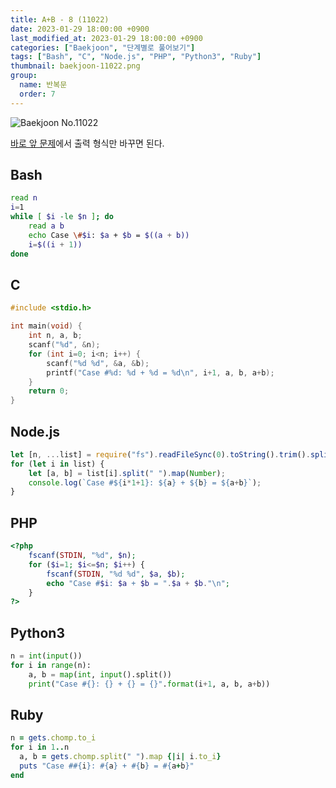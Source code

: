 ```yaml
---
title: A+B - 8 (11022)
date: 2023-01-29 18:00:00 +0900
last_modified_at: 2023-01-29 18:00:00 +0900
categories: ["Baekjoon", "단계별로 풀어보기"]
tags: ["Bash", "C", "Node.js", "PHP", "Python3", "Ruby"]
thumbnail: baekjoon-11022.png
group:
  name: 반복문
  order: 7
---
```


![Baekjoon No.11022](baekjoon-11022.png)

[바로 앞 문제](/posts/baekjoon-11021/)에서 출력 형식만 바꾸면 된다.

## Bash
```bash
read n
i=1
while [ $i -le $n ]; do
	read a b
	echo Case \#$i: $a + $b = $((a + b))
	i=$((i + 1))
done
```

## C
```c
#include <stdio.h>

int main(void) {
	int n, a, b;
	scanf("%d", &n);
	for (int i=0; i<n; i++) {
		scanf("%d %d", &a, &b);
		printf("Case #%d: %d + %d = %d\n", i+1, a, b, a+b);
	}
	return 0;
}
```

## Node.js
```javascript
let [n, ...list] = require("fs").readFileSync(0).toString().trim().split("\n");
for (let i in list) {
	let [a, b] = list[i].split(" ").map(Number);
	console.log(`Case #${i*1+1}: ${a} + ${b} = ${a+b}`);
}
```

## PHP
```php
<?php
	fscanf(STDIN, "%d", $n);
	for ($i=1; $i<=$n; $i++) {
		fscanf(STDIN, "%d %d", $a, $b);
		echo "Case #$i: $a + $b = ".$a + $b."\n";
	}
?>
```

## Python3
```python
n = int(input())
for i in range(n):
    a, b = map(int, input().split())
    print("Case #{}: {} + {} = {}".format(i+1, a, b, a+b))
```

## Ruby
```ruby
n = gets.chomp.to_i
for i in 1..n
  a, b = gets.chomp.split(" ").map {|i| i.to_i}
  puts "Case ##{i}: #{a} + #{b} = #{a+b}"
end
```
